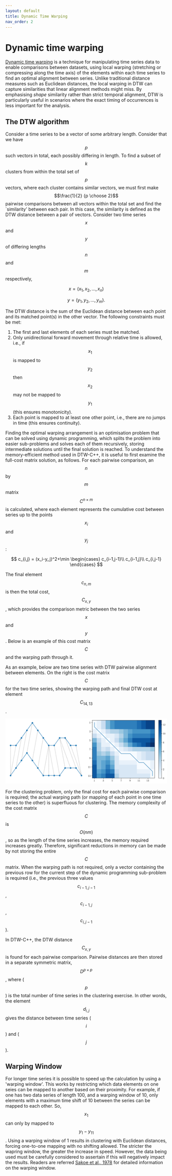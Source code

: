 ```yaml
---
layout: default
title: Dynamic Time Warping
nav_order: 2
---
```


# Dynamic time warping

[Dynamic time warping](https://en.wikipedia.org/wiki/Dynamic_time_warping) is a technique for manipulating time series data to enable comparisons between datasets, using local warping (stretching or compressing along the time axis) of the elements within each time series to find an optimal alignment between series. Unlike traditional distance measures such as Euclidean distances, the local warping in DTW can capture similarities that linear alignment methods might miss. By emphasising _shape_ similarity rather than strict temporal alignment, DTW is particularly useful in scenarios where the exact timing of occurrences is less important for the analysis.

## The DTW algorithm

Consider a time series to be a vector of some arbitrary length. Consider that we have $$p$$ such vectors in total, each possibly differing in length. To find a subset of $$k$$ clusters from within the total set of $$p$$ vectors, where each cluster contains similar vectors, we must first make $$\frac{1}{2} {p \choose 2}$$ pairwise comparisons between all vectors within the total set and find the `similarity' between each pair. In this case, the similarity is defined as the DTW distance between a pair of vectors. Consider two time series $$x$$ and $$y$$ of differing lengths $$n$$ and $$m$$ respectively,

$$
x=(x_1, x_2, ..., x_n)
$$

$$
y=(y_1, y_2, ..., y_m).
$$

The DTW distance is the sum of the Euclidean distance between each point and its matched point(s) in the other vector. The following constraints must be met: 

1. The first and last elements of each series must be matched.
2. Only unidirectional forward movement through relative time is allowed, i.e., if $$x_1$$ is mapped to $$y_2$$ then $$x_2$$ may not be mapped to
    $$y_1$$ (this ensures monotonicity). 
3. Each point is mapped to at least one other point, i.e., there are no jumps in time (this ensures continuity).

Finding the optimal warping arrangement is an optimisation problem that can be solved using dynamic programming, which splits the problem into easier sub-problems and solves each of them recursively, storing intermediate solutions until the final solution is reached. To understand the memory-efficient method used in DTW-C++, it is useful to first examine the full-cost matrix solution, as follows. For each pairwise comparison, an $$n$$ by $$m$$ matrix $$C^{n\times m}$$ is calculated, where each element represents the cumulative cost between series up to the points $$x_i$$ and $$y_j$$:

$$
c_{i,j} = (x_i-y_j)^2+\min \begin{cases}
    c_{i-1,j-1}\\
    c_{i-1,j}\\
    c_{i,j-1}
    \end{cases}
$$

The final element $$c_{n,m}$$ is then the total cost, $$C_{x,y}$$, which provides the comparison metric between the two series $$x$$ and $$y$$. Below is an example of this cost matrix $$C$$ and the warping path through it.

As an example, below are two time series with DTW pairwise alignment between elements. On the right is the cost matrix $$C$$ for the two time series, showing the warping path and final DTW cost at element $$C_{14,13}$$.

<img src="dtw_image.png" alt="Two time series with DTW pairwise alignment between each element, showing one-to-many mapping properties of DTW (left). Cost matrix $$C$$ for the two time series, showing the warping path and final DTW cost at $$C_{14,13}$$ (right)." caption="Two time series with DTW pairwise alignment between each element, showing one-to-many mapping properties of DTW (left). Cost matrix $$C$$ for the two time series, showing the warping path and final DTW cost at $$C_{14,13}$$ (right).">

For the clustering problem, only the final cost for each pairwise comparison is required; the actual warping path (or mapping of each point in one time series to the other) is superfluous for clustering. The memory complexity of the cost matrix $$C$$ is $$O(nm)$$, so as the length of the time series increases, the memory required increases greatly. Therefore, significant reductions in memory can be made by not storing the entire $$C$$ matrix. When the warping path is not required, only a vector containing the previous row for the current step of the dynamic programming sub-problem is required (i.e., the previous three values $$c_{i-1,j-1}$$, $$c_{i-1,j}$$, $$c_{i,j-1}$$).

In DTW-C++, the DTW distance $$C_{x,y}$$ is found for each pairwise comparison. Pairwise distances are then stored in a separate symmetric matrix, $$D^{p\times p}$$, where ($$p$$) is the total number of time series in the clustering exercise. In other words, the element $$d_{i,j}$$ gives the distance between time series ($$i$$) and ($$j$$).

## Warping Window

For longer time series it is possible to speed up the calculation by using a 'warping window'. This works by restricting which data elements on one seies can be mapped to another based on their proximity. For example, if one has two data series of length 100, and a warping window of 10, only elements with a maximum time shift of 10 between the series can be mapped to each other. So, $$x_{1}$$ can only by mapped to $$y_{1}-y_{11}$$. Using a warping window of 1 results in clustering with Euclidean distances, forcing one-to-one mapping with no shifting allowed. The stricter the wapring window, the greater the increase in speed. However, the data being used must be carefully considered to assertain if this will negatively impact the results. Readers are referred [Sakoe et al., 1978](https://ieeexplore.ieee.org/abstract/document/1163055) for detailed information on the warping window. 


